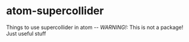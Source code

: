 # atom-supercollider
Things to use supercollider in atom -- *WARNING!:* This is not a package!  Just useful stuff
